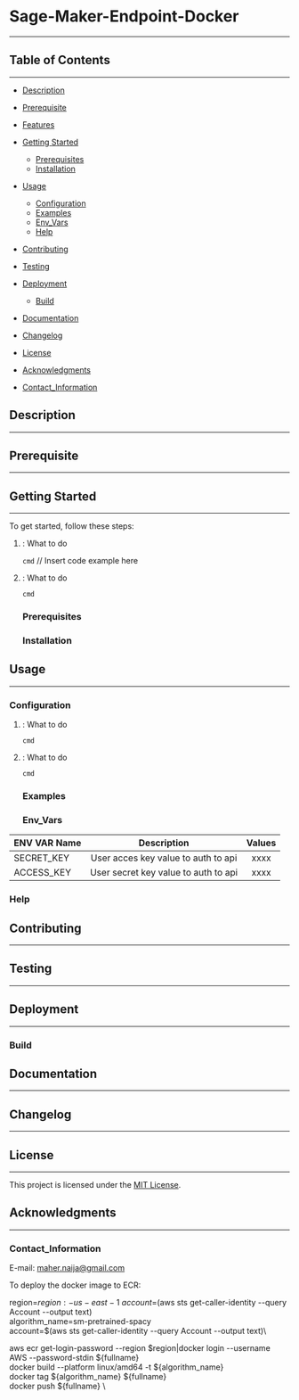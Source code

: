 # Sage-Maker-Endpoint-Docker
---

## Table of Contents
---
- [Description](#description)
- [Prerequisite](#Prerequisites)
- [Features](#features)
- [Getting Started](#getting-started)
  - [Prerequisites](#prerequisites)
  - [Installation](#installation)
- [Usage](#usage)
  - [Configuration](#configuration)
  - [Examples](#examples)
  - [Env_Vars](#Env_Vars)
  - [Help](#Help)
- [Contributing](#contributing)
- [Testing](#testing)
  
- [Deployment](#deployment)
   - [Build](#Build)
- [Documentation](#documentation)
- [Changelog](#changelog)
- [License](#license)
- [Acknowledgments](#acknowledgments)
- [Contact_Information](#Contact_Information)

## Description
---

##  Prerequisite
---

## Getting Started
---
To get started, follow these steps:
1. : What to do
   
   `cmd`
   // Insert code example here
   
3. : What to do
   
   `cmd`

   ### Prerequisites
   ### Installation

## Usage
---

### Configuration
1. : What to do
   
   `cmd`

3. : What to do

   `cmd`
   ### Examples
   ### Env_Vars
| ENV VAR Name | Description | Values | 
|--------------|:-----------:|:------:|
|  SECRET_KEY         |    User acces key value to auth to api |xxxx
|  ACCESS_KEY         |    User secret key value to auth to api|xxxx


   ### Help

## Contributing
---

## Testing
---

## Deployment
---
### Build

## Documentation
---

## Changelog
---

## License
---
This project is licensed under the [MIT License](LICENSE).

## Acknowledgments
---

### Contact_Information
 E-mail: maher.naija@gmail.com



   



To deploy the docker image to ECR:

region=${region:-us-east-1}\
account=$(aws sts get-caller-identity --query Account --output text)\
algorithm_name=sm-pretrained-spacy\
account=$(aws sts get-caller-identity --query Account --output text)\



aws ecr get-login-password --region $region|docker login --username AWS --password-stdin ${fullname}\
 docker build  --platform linux/amd64 -t ${algorithm_name} \
 docker tag ${algorithm_name} ${fullname} \
 docker push ${fullname} \
